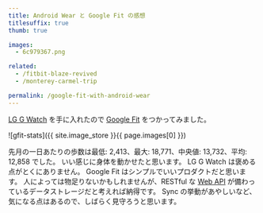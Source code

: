 ```yaml
---
title: Android Wear と Google Fit の感想
titlesuffix: true
thumb: true

images:
  - 6c979367.png

related:
  - /fitbit-blaze-revived
  - /monterey-carmel-trip

permalink: /google-fit-with-android-wear
---
```


[LG G Watch](https://en.wikipedia.org/wiki/LG_G_Watch) を手に入れたので [Google Fit](https://www.google.com/fit/) をつかってみました。

![gfit-stats]({{ site.image_store }}{{ page.images[0] }})

先月の一日あたりの歩数は最低: 2,413、最大: 18,771、中央値: 13,732、平均: 12,858 でした。
いい感じに身体を動かせたと思います。
LG G Watch は褒める点がとくにありません。
Google Fit はシンプルでいいプロダクトだと思います。
人によっては物足りないかもしれませんが、RESTful な [Web API](https://developers.google.com/fit/rest/) が備わっているデータストレージだと考えれば納得です。
Sync の挙動があやしいなど、気になる点はあるので、しばらく見守ろうと思います。
